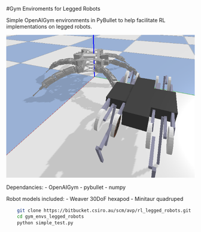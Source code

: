 #Gym Enviroments for Legged Robots

Simple OpenAIGym environments in PyBullet to help facilitate RL implementations on legged robots.

![Alt text](robots.png?raw=true "Title")

Dependancies:
    - OpenAIGym
    - pybullet
    - numpy

Robot models included:
    - Weaver 30DoF hexapod
    - Minitaur quadruped

```bash
    git clone https://bitbucket.csiro.au/scm/avp/rl_legged_robots.git
    cd gym_envs_legged_robots
    python simple_test.py
```